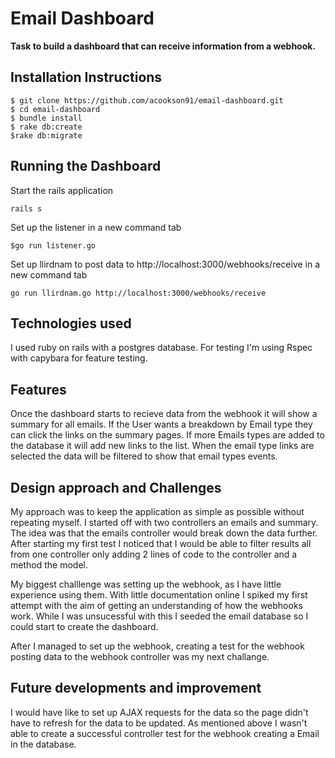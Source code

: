 # Email Dashboard

**Task to build a dashboard that can receive information from a webhook.**

## Installation Instructions

``` 
$ git clone https://github.com/acookson91/email-dashboard.git
$ cd email-dashboard
$ bundle install
$ rake db:create
$rake db:migrate
```

## Running the Dashboard

Start the rails application

```
rails s
```

Set up the listener in a new command tab

```
$go run listener.go
```

Set up llirdnam to post data to http://localhost:3000/webhooks/receive in a new command tab

```
go run llirdnam.go http://localhost:3000/webhooks/receive
```

## Technologies used

I used ruby on rails with a postgres database. For testing I'm using Rspec with capybara for feature testing. 

## Features

Once the dashboard starts to recieve data from the webhook it will show a summary for all emails. If the User wants a breakdown by Email type they can click the links on the summary pages. If more Emails types are added to the database it will add new links to the list. When the email type links are selected the data will be filtered to show that email types events. 

## Design approach and Challenges

My approach was to keep the application as simple as possible without repeating myself. I started off with two controllers an emails and summary. The idea was that the emails controller would break down the data further. After starting my first test I noticed that I would be able to filter results all from one controller only adding 2 lines of code to the controller and a method the model.

My biggest challlenge was setting up the webhook, as I have little experience using them. With little documentation online I spiked my first attempt with the aim of getting an understanding of how the webhooks work. While I was unsucessful with this I seeded the email database so I could start to create the dashboard. 

After I managed to set up the webhook, creating a test for the webhook posting data to the webhook controller was my next challange. 

## Future developments and improvement

I would have like to set up AJAX requests for the data so the page didn't have to refresh for the data to be updated. As mentioned above I wasn't able to create a successful controller test for the webhook creating a Email in the database.






